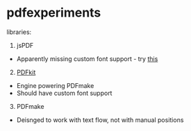 # pdfexperiments
libraries:
1. jsPDF
- Apparently missing custom font support - try [this](https://github.com/sphilee/jsPDF-CustomFonts-support)

2. [PDFkit](http://pdfkit.org/)
- Engine powering PDFmake
- Should have custom font support

3. PDFmake
- Deisnged to work with text flow, not with manual positions
